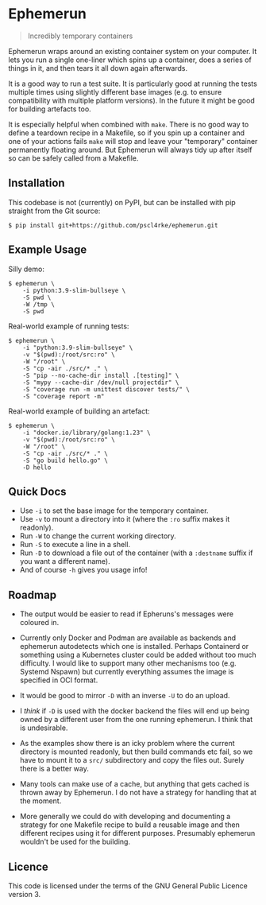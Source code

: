 
# Ephemerun

>   Incredibly temporary containers

Ephemerun wraps around an existing container system on your computer.
It lets you run a single one-liner which spins up a container,
does a series of things in it, and then tears it all down again afterwards.

It is a good way to run a test suite.
It is particularly good at running the tests multiple times using
slightly different base images
(e.g. to ensure compatibility with multiple platform versions).
In the future it might be good for building artefacts too.

It is especially helpful when combined with `make`.
There is no good way to define a teardown recipe in a Makefile,
so if you spin up a container and one of your actions fails
`make` will stop and leave your "temporary" container permanently
floating around.
But Ephemerun will always tidy up after itself so can be safely called
from a Makefile.

## Installation

This codebase is not (currently) on PyPI,
but can be installed with pip straight from the Git source:

    $ pip install git+https://github.com/pscl4rke/ephemerun.git

## Example Usage

Silly demo:

    $ ephemerun \
        -i python:3.9-slim-bullseye \
        -S pwd \
        -W /tmp \
        -S pwd

Real-world example of running tests:

    $ ephemerun \
        -i "python:3.9-slim-bullseye" \
        -v "$(pwd):/root/src:ro" \
        -W "/root" \
        -S "cp -air ./src/* ." \
        -S "pip --no-cache-dir install .[testing]" \
        -S "mypy --cache-dir /dev/null projectdir" \
        -S "coverage run -m unittest discover tests/" \
        -S "coverage report -m"

Real-world example of building an artefact:

    $ ephemerun \
        -i "docker.io/library/golang:1.23" \
        -v "$(pwd):/root/src:ro" \
        -W "/root" \
        -S "cp -air ./src/* ." \
        -S "go build hello.go" \
        -D hello

## Quick Docs

* Use `-i` to set the base image for the temporary container.
* Use `-v` to mount a directory into it (where the `:ro` suffix
makes it readonly).
* Run `-W` to change the current working directory.
* Run `-S` to execute a line in a shell.
* Run `-D` to download a file out of the container (with
a `:destname` suffix if you want a different name).
* And of course `-h` gives you usage info!

## Roadmap

* The output would be easier to read if Epheruns's messages
were coloured in.

* Currently only Docker and Podman are available as backends
and ephemerun autodetects which one is installed.
Perhaps Containerd or something using a Kubernetes cluster
could be added without too much difficulty.
I would like to support many other mechanisms too
(e.g. Systemd Nspawn)
but currently everything assumes the image is specified
in OCI format.

* It would be good to mirror `-D` with an inverse `-U`
to do an upload.

* I *think* if `-D` is used with the docker backend the files
will end up being owned by a different user from the one running
ephemerun.
I think that is undesirable.

* As the examples show there is an icky problem where the current
directory is mounted readonly,
but then build commands etc fail,
so we have to mount it to a `src/` subdirectory and copy the files out.
Surely there is a better way.

* Many tools can make use of a cache,
but anything that gets cached is thrown away by Ephemerun.
I do not have a strategy for handling that at the moment.

* More generally we could do with developing and documenting a strategy
for one Makefile recipe to build a reusable image
and then different recipes using it for different purposes.
Presumably ephemerun wouldn't be used for the building.

## Licence

This code is licensed under the terms of the
GNU General Public Licence version 3.

